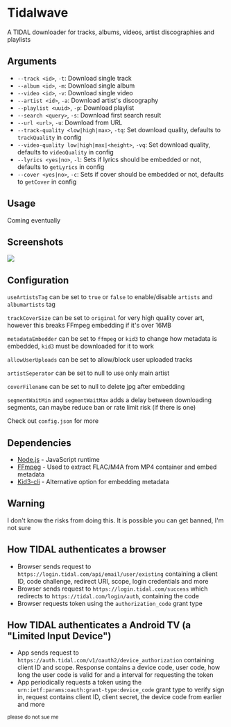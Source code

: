 # Tidalwave
A TIDAL downloader for tracks, albums, videos, artist discographies and playlists

## Arguments
* `--track <id>`, `-t`: Download single track
* `--album <id>`, `-m`: Download single album
* `--video <id>`, `-v`: Download single video
* `--artist <id>`, `-a`: Download artist's discography
* `--playlist <uuid>`, `-p`: Download playlist
* `--search <query>`, `-s`: Download first search result
* `--url <url>`, `-u`: Download from URL
* `--track-quality <low|high|max>`, `-tq`: Set download quality, defaults to `trackQuality` in config
* `--video-quality low|high|max|<height>`, `-vq`: Set download quality, defaults to `videoQuality` in config
* `--lyrics <yes|no>`, `-l`: Sets if lyrics should be embedded or not, defaults to `getLyrics` in config
* `--cover <yes|no>`, `-c`: Sets if cover should be embedded or not, defaults to `getCover` in config

## Usage
Coming eventually

## Screenshots
<img src="https://raw.githubusercontent.com/Lyall-A/tidalwave/main/assets/screenshot-1.png">

## Configuration
`useArtistsTag` can be set to `true` or `false` to enable/disable `artists` and `albumartists` tag

`trackCoverSize` can be set to `original` for very high quality cover art, however this breaks FFmpeg embedding if it's over 16MB

`metadataEmbedder` can be set to `ffmpeg` or `kid3` to change how metadata is embedded, `kid3` must be downloaded for it to work

`allowUserUploads` can be set to allow/block user uploaded tracks

`artistSeperator` can be set to null to use only main artist

`coverFilename` can be set to null to delete jpg after embedding

`segmentWaitMin` and `segmentWaitMax` adds a delay between downloading segments, can maybe reduce ban or rate limit risk (if there is one)

Check out `config.json` for more

## Dependencies
* [Node.js](https://nodejs.org) - JavaScript runtime
* [FFmpeg](https://www.ffmpeg.org/) - Used to extract FLAC/M4A from MP4 container and embed metadata
* [Kid3-cli](https://kid3.kde.org) - Alternative option for embedding metadata

## Warning
I don't know the risks from doing this. It is possible you can get banned, I'm not sure

## How TIDAL authenticates a browser
* Browser sends request to `https://login.tidal.com/api/email/user/existing` containing a client ID, code challenge, redirect URI, scope, login credentials and more
* Browser sends request to `https://login.tidal.com/success` which redirects to `https://tidal.com/login/auth`, containing the code
* Browser requests token using the `authorization_code` grant type

## How TIDAL authenticates a Android TV (a "Limited Input Device")
* App sends request to `https://auth.tidal.com/v1/oauth2/device_authorization` containing client ID and scope. Response contains a device code, user code, how long the user code is valid for and a interval for requesting the token
* App periodically requests a token using the `urn:ietf:params:oauth:grant-type:device_code` grant type to verify sign in, request contains client ID, client secret, the device code from earlier and more

<small>please do not sue me</small>